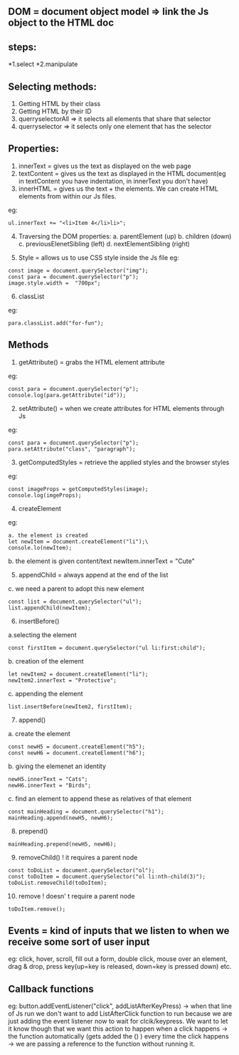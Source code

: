 ## DOM = document object model => link the Js object to the HTML doc
## steps:
*1.select
*2.manipulate

## Selecting methods:
1. Getting HTML by their class
2. Getting HTML by their ID
3. querryselectorAll => it selects all elements that share that selector
4. querryselector => it selects only one element that has the selector

## Properties:
1. innerText = gives us the text as displayed on the web page
2. textContent = gives us the text as displayed in the HTML document(eg in textContent you have indentation, in innerText you don't have)
3. innerHTML = gives us the text + the elements. We can create HTML elements from within our Js files.

eg:
```const ul = document.querySelector("ul");
ul.innerText += "<li>Item 4</li>li>";
```

4. Traversing the DOM properties:
a. parentElement (up)
b. children (down)
c. previousElenetSibling (left)
d. nextElementSibling (right)

5. Style = allows us to use CSS style inside the Js file
eg:
```
const image = document.querySelector("img");
const para = document.querySelector("p");
image.style.width =  "700px";
```

6. classList

eg:
```
para.classList.add("for-fun");
```



## Methods
1. getAttribute() = grabs the HTML element attribute

eg:
```
const para = document.querySelector("p");
console.log(para.getAttribute("id"));
```

2. setAttribute() = when we create attributes for HTML elements through Js

eg:
```
const para = document.querySelector("p");
para.setAttribute("class", "paragraph");
```

3. getComputedStyles = retrieve the applied styles and the browser styles

eg:
```
const imageProps = getComputedStyles(image);
console.log(imgeProps);
```

4. createElement

eg:
```
a. the element is created
let newItem = document.createElement("li");\
console.lo(newItem);
```

b. the element is given content/text
newItem.innerText = "Cute"


5. appendChild = always append at the end of the list

c. we need a parent to adopt this new element
```
const list = document.querySelector("ul");
list.appendChild(newItem);
```


6. insertBefore()

a.selecting the element
```
const firstItem = document.querySelector("ul li:first:child");
```

b. creation of the element
```
let newItem2 = document.createElement("li");
newItem2.innerText = "Protective";
```

c. appending the element
```
list.insertBefore(newItem2, firstItem);
```


7. append()

a. create the element
```
const newH5 = document.createElement("h5");
const newH6 = document.createElement("h6");
```


b. giving the elemenet an identity
```
newH5.innerText = "Cats";
newH6.innerText = "Birds";
```


c. find an element to append these as relatives of that element
```
const mainHeading = document.querySelector("h1");
mainHeading.append(newH5, newH6);
```


8. prepend()
```
mainHeading.prepend(newH5, newH6);
```

9. removeChild() ! it requires a parent node
```
const toDoList = document.querySelector("ol");
const toDoItem = document.querySelector("ol li:nth-child(3)");
toDoList.removeChild(toDoItem);
```


10. remove ! doesn' t require a parent node
```
toDoItem.remove();
```

## Events = kind of inputs that we listen to when we receive some sort of user input

eg: click, hover, scroll, fill out a form, double click, mouse over an element, drag & drop, press key(up=key is released, down=key is pressed down) etc.

## Callback functions

eg:
button.addEventListener("click", addListAfterKeyPress)
-> when that line of Js run we don't want to add ListAfterClick function to run because we are just adding the event listener now to wait for clcik/keypress. We want to let it know though that we want this action to happen when a click happens -> the function automatically (gets added the () ) every time the click happens -> we are passing a reference to the function without running it.
